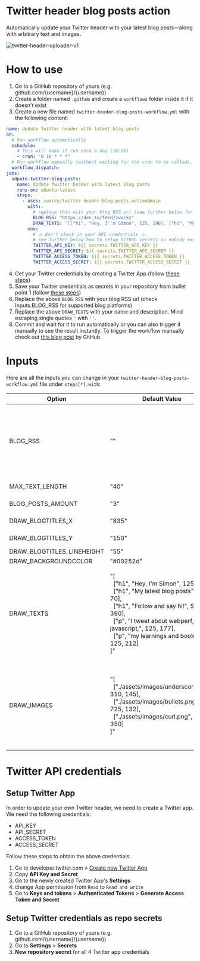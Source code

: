 # Twitter header blog posts action

Automatically update your Twitter header with your latest blog posts—along with arbitrary text and images.

![twitter-header-uploader-v1](https://user-images.githubusercontent.com/1093032/143890106-3bd64985-c962-49f1-8dbf-014a53971fae.png)

# How to use

1. Go to a GitHub repository of yours (e.g. github.com/{username}/{username})
2. Create a folder named `.github` and create a `workflows` folder inside it if it doesn't exist
3. Create a new file named `twitter-header-blog-posts-workflow.yml` with the following content:

```yml
name: Update Twitter header with latest blog posts
on:
  # Run workflow automatically
  schedule:
    # This will make it run once a day (18:00)
    - cron: "0 18 * * *"
  # Run workflow manually (without waiting for the cron to be called), through the Github Actions Workflow page directly
  workflow_dispatch:
jobs:
  udpate-twitter-blog-posts:
    name: Update Twitter header with latest blog posts
    runs-on: ubuntu-latest
    steps:
      - uses: zwacky/twitter-header-blog-posts-action@main
        with:
          # replace this with your blog RSS url (see further below for supported blog platforms)
          BLOG_RSS: "https://dev.to/feed/zwacky"
          DRAW_TEXTS: '[["h1", "Hey, I''m Simon", 125, 100], ["h1", "My latest blog posts", 835, 70], ["h1", "Follow   and say hi!", 545, 390], ["p", "I tweet about webperf, javascript,", 125, 177], ["p", "my learnings and books.", 125, 212]]'
        env:
          # ⚠️ don't check in your API credentials ⚠️
          # see further below how to setup GitHub secrets so nobody except you can see them
          TWITTER_API_KEY: ${{ secrets.TWITTER_API_KEY }}
          TWITTER_API_SECRET: ${{ secrets.TWITTER_API_SECRET }}
          TWITTER_ACCESS_TOKEN: ${{ secrets.TWITTER_ACCESS_TOKEN }}
          TWITTER_ACCESS_SECRET: ${{ secrets.TWITTER_ACCESS_SECRET }}
```

4. Get your Twitter credentials by creating a Twitter App (follow [these steps](#setup-twitter-app))
5. Save your Twitter credentials as secrets in your repository from bullet point 1 (follow [these steps](#setup-twitter-credentials-as-repo-secrets))
6. Replace the above `BLOG_RSS` with your blog RSS url (check Inputs.BLOG_RSS for supported blog platforms)
7. Replace the above `DRAW_TEXTS` with your name and description. Mind escaping single quotes `'` with `''`.
8. Commit and wait for it to run automatically or you can also trigger it manually to see the result instantly. To trigger the workflow manually check out [this blog post](https://github.blog/changelog/2020-07-06-github-actions-manual-triggers-with-workflow_dispatch/) by GitHub.

# Inputs

Here are all the inputs you can change in your `twitter-header-blog-posts-workflow.yml` file under `steps[*].with`:

| Option | Default Value | Description | Required |
|--------|--------|--------|--------|
| BLOG_RSS | "" | Your blog RSS url.<br><br>Supported blog platforms with example:<br><br><ul><li>Dev.to: https://dev.to/feed/zwacky</li><li>Medium: https://medium.com/feed/@zwacky</li><li>https://zwacky.hashnode.dev/rss.xml</li></ul> | Yes |
| MAX_TEXT_LENGTH | "40" | Max length of blog post title before it gets cut off with an ellipsis (...) | No |
| BLOG_POSTS_AMOUNT | "3" | How many latest blog post titles are drawn | No |
| DRAW_BLOGTITLES_X | "835" | X coordinate where blog post titles are drawn | No |
| DRAW_BLOGTITLES_Y | "150" | Y coordinate where blog post titles are drawn | No |
| DRAW_BLOGTITLES_LINEHEIGHT | "55" | Height in pixel for each blog post title | No |
| DRAW_BACKGROUNDCOLOR | "#00252d" | Background color of banner | No |
| DRAW_TEXTS | "[<br>&nbsp;&nbsp;["h1", "Hey, I'm Simon", 125, 100],<br>&nbsp;&nbsp;["h1", "My latest blog posts", 835, 70],<br>&nbsp;&nbsp;["h1", "Follow   and say hi!", 545, 390],<br>&nbsp;&nbsp;["p", "I tweet about webperf, javascript,", 125, 177],<br>&nbsp;&nbsp;["p", "my learnings and books.", 125, 212]<br>]" | Text elements that are drawn onto the banner. Needs to be a valid JSON.<br><br>Format: `[ [ font_type, text, x, y ], ... ]`<br><br><ul><li>`font_type`: "h1" for heading, "p" for paragraph</li><li>`text`: Any text</li><li>`x`: X coordinate on banner</li><li>`y`: Y coordinate on banner</li></ul> | No |
| DRAW_IMAGES | "[<br>&nbsp;&nbsp;["./assets/images/underscore.png", 310, 145],<br>&nbsp;&nbsp;["./assets/images/bullets.png", 725, 132],<br>&nbsp;&nbsp;["./assets/images/curl.png", 505, 350]<br>]" | Image elements that are drawn onto the banner. Needs to be a valid JSON.<br><br>Format: `[ [ source, x, y ], ... ]`<br><br><ul><li>`source`: Source of any image. Sources starting with "./" point so [GitHub Action repo's /dist folder](https://github.com/zwacky/twitter-header-blog-posts-action/tree/main/dist)</li><li>`x`: Y coordinate on banner</li><li>`y`: Y coordinate on banner</li></ul> | No |

# Twitter API credentials

## Setup Twitter App

In order to update your own Twitter header, we need to create a Twitter app. We need the following credentials:
- API_KEY
- API_SECRET
- ACCESS_TOKEN
- ACCESS_SECRET

Follow these steps to obtain the above credentials:

1. Go to developer.twitter.com > [Create new Twitter App](https://developer.twitter.com/en/portal/apps/new)
2. Copy **API Key and Secret**
3. Go to the newly created Twitter App's **Settings**
4. change App permission from `Read` to `Read and write`
5. Go to **Keys and tokens** > **Authenticated Tokens** > **Generate Access Token and Secret**

## Setup Twitter credentials as repo secrets

1. Go to a GitHub repository of yours (e.g. github.com/{username}/{username})
2. Go to **Settings** > **Secrets**
3. **New repository secret** for all 4 Twitter app credentials
